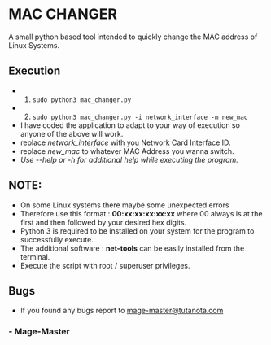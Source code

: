 # MAC CHANGER


A small python based tool intended to quickly change the MAC address of Linux Systems. 


## Execution
- 1. ```sudo python3 mac_changer.py```
- 2. ```sudo python3 mac_changer.py -i network_interface -m new_mac```
- I have coded the application to adapt to your way of execution so anyone of the above will work.
- replace *network_interface* with you Network Card Interface ID.
- replace *new_mac* to whatever MAC Address you wanna switch.
- *Use --help or -h for additional help while executing the program.*

## NOTE:
- On some Linux systems there maybe some unexpected errors
- Therefore use this format : **00:xx:xx:xx:xx:xx** where 00 always is at the first and then followed by your desired hex digits. 
- Python 3 is required to be installed on your system for the program to successfully execute.
- The additional software : **net-tools** can be easily installed from the terminal.
- Execute the script with root / superuser privileges.

## Bugs
- If you found any bugs report to mage-master@tutanota.com

### - Mage-Master
